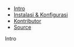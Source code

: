 - [Intro](#intro)
- [Instalasi & Konfigurasi](#instalasi-konfigurasi)
- [Kontributor](#Kontributor)
- [Source](#source)

Intro
